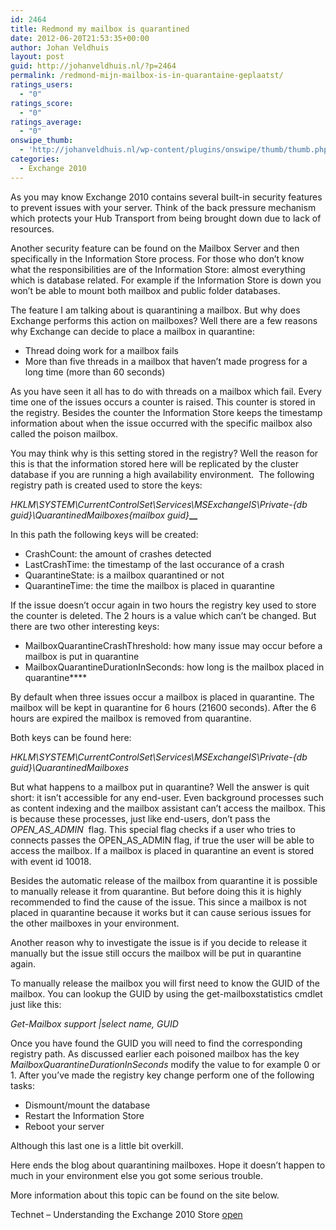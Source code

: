 ```yaml
---
id: 2464
title: Redmond my mailbox is quarantined
date: 2012-06-20T21:53:35+00:00
author: Johan Veldhuis
layout: post
guid: http://johanveldhuis.nl/?p=2464
permalink: /redmond-mijn-mailbox-is-in-quarantaine-geplaatst/
ratings_users:
  - "0"
ratings_score:
  - "0"
ratings_average:
  - "0"
onswipe_thumb:
  - 'http://johanveldhuis.nl/wp-content/plugins/onswipe/thumb/thumb.php?src=http://johanveldhuis.nl/wp-content/plugins/sociable-zyblog-edition/images/digg.png&amp;w=600&amp;h=800&amp;zc=1&amp;q=75&amp;f=0'
categories:
  - Exchange 2010
---
```

As you may know Exchange 2010 contains several built-in security features to prevent issues with your server. Think of the back pressure mechanism which protects your Hub Transport from being brought down due to lack of resources.

Another security feature can be found on the Mailbox Server and then specifically in the Information Store process. For those who don’t know what the responsibilities are of the Information Store: almost everything which is database related. For example if the Information Store is down you won’t be able to mount both mailbox and public folder databases.

The feature I am talking about is quarantining a mailbox. But why does Exchange performs this action on mailboxes? Well there are a few reasons why Exchange can decide to place a mailbox in quarantine:

  * Thread doing work for a mailbox fails
  * More than five threads in a mailbox that haven’t made progress for a long time (more than 60 seconds)

As you have seen it all has to do with threads on a mailbox which fail. Every time one of the issues occurs a counter is raised. This counter is stored in the registry. Besides the counter the Information Store keeps the timestamp information about when the issue occurred with the specific mailbox also called the poison mailbox.

You may think why is this setting stored in the registry? Well the reason for this is that the information stored here will be replicated by the cluster database if you are running a high availability environment.  The following registry path is created used to store the keys:

_HKLM\SYSTEM\CurrentControlSet\Services\MSExchangeIS\\Private-{db guid}\QuarantinedMailboxes\{mailbox guid}_**__**

In this path the following keys will be created:

  * CrashCount: the amount of crashes detected
  * LastCrashTime: the timestamp of the last occurance of a crash
  * QuarantineState: is a mailbox quarantined or not
  * QuarantineTime: the time the mailbox is placed in quarantine

If the issue doesn’t occur again in two hours the registry key used to store the counter is deleted. The 2 hours is a value which can’t be changed. But there are two other interesting keys:

  * MailboxQuarantineCrashThreshold: how many issue may occur before a mailbox is put in quarantine
  * MailboxQuarantineDurationInSeconds: how long is the mailbox placed in quarantine****

By default when three issues occur a mailbox is placed in quarantine. The mailbox will be kept in quarantine for 6 hours (21600 seconds). After the 6 hours are expired the mailbox is removed from quarantine.

Both keys can be found here:

_HKLM\SYSTEM\CurrentControlSet\Services\MSExchangeIS\\Private-{db guid}\QuarantinedMailboxes_

But what happens to a mailbox put in quarantine? Well the answer is quit short: it isn’t accessible for any end-user. Even background processes such as content indexing and the mailbox assistant can’t access the mailbox. This is because these processes, just like end-users, don’t pass the _OPEN\_AS\_ADMIN_  flag. This special flag checks if a user who tries to connects passes the OPEN\_AS\_ADMIN flag, if true the user will be able to access the mailbox. If a mailbox is placed in quarantine an event is stored with event id 10018.

Besides the automatic release of the mailbox from quarantine it is possible to manually release it from quarantine. But before doing this it is highly recommended to find the cause of the issue. This since a mailbox is not placed in quarantine because it works but it can cause serious issues for the other mailboxes in your environment.

Another reason why to investigate the issue is if you decide to release it manually but the issue still occurs the mailbox will be put in quarantine again.

To manually release the mailbox you will first need to know the GUID of the mailbox. You can lookup the GUID by using the get-mailboxstatistics cmdlet just like this:

_Get-Mailbox support |select name, GUID_

Once you have found the GUID you will need to find the corresponding registry path. As discussed earlier each poisoned mailbox has the key _MailboxQuarantineDurationInSeconds_ modify the value to for example 0 or 1. After you’ve made the registry key change perform one of the following tasks:

  * Dismount/mount the database
  * Restart the Information Store
  * Reboot your server

Although this last one is a little bit overkill.

Here ends the blog about quarantining mailboxes. Hope it doesn’t happen to much in your environment else you got some serious trouble.

More information about this topic can be found on the site below.

Technet &#8211; Understanding the Exchange 2010 Store <a href="http://technet.microsoft.com/en-us/library/bb331958.aspx" target="_blank">open</a>

<div id="UMS_TOOLTIP" style="position: absolute; cursor: pointer; z-index: 2147483647; background: none repeat scroll 0% 0% transparent; display: none;">
  <img id="ums_img_tooltip" class="UMSRatingIcon" alt="" />
</div>